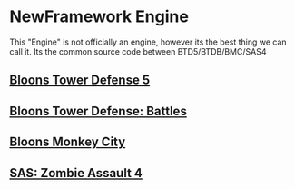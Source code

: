# NewFramework Engine

This "Engine" is not officially an engine, however its the best thing we can call it. Its the common source code between BTD5/BTDB/BMC/SAS4  

## [Bloons Tower Defense 5](btd5/index.md)

## [Bloons Tower Defense: Battles](btdb/index.md)

## [Bloons Monkey City](bmc/index.md)

## [SAS: Zombie Assault 4](sas4/index.md)
